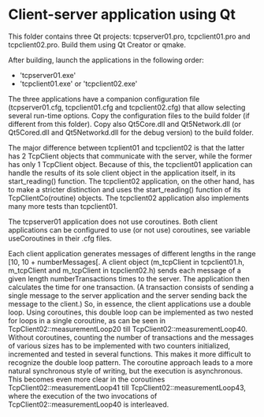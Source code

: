 # Client-server application using Qt

This folder contains three Qt projects: tcpserver01.pro, tcpclient01.pro and tcpclient02.pro.
Build them using Qt Creator or qmake.

After building, launch the applications in the following order:

* 'tcpserver01.exe'
* 'tcpclient01.exe' or 'tcpclient02.exe'

The three applications have a companion configuration file (tcpserver01.cfg, tcpclient01.cfg and tcpclient02.cfg) that allow selecting several run-time options.
Copy the configuration files to the build folder (if different from this folder). Copy also Qt5Core.dll and Qt5Network.dll (or Qt5Cored.dll and Qt5Networkd.dll for the debug version) to the build folder.

The major difference between tcplient01 and tcpclient02 is that the latter has 2 TcpClient objects that communicate with the server, while the former has only 1 TcpClient object.
Because of this, the tcpclient01 application can handle the results of its sole client object in the application itself, in its start_reading() function.
The tcpclient02 application, on the other hand, has to make a stricter distinction and uses the start_reading() function of its TcpClientCo(routine) objects. The tcpclient02 application also implements many more tests than tcpclient01.

The tcpserver01 application does not use coroutines. Both client applications can be configured to use (or not use) coroutines, see variable useCoroutines in their .cfg files.

Each client application generates messages of different lengths in the range [10, 10 + numberMessages[.
A client object (m_tcpClient in tcpclient01.h, m_tcpClient and m_tcpClient in tcpclient02.h) 
sends each message of a given length numberTransactions times to the server. The application then calculates the time for one transaction.
(A transaction consists of sending a single message to the server application and the server sending back the message to the client.)
So, in essence, the client applications use a double loop. Using coroutines, this double loop can be implemented as two nested for loops in a single coroutine, as can be seen in TcpClient02::measurementLoop20 till TcpClient02::measurementLoop40.
Without coroutines, counting the number of transactions and the messages of various sizes has to be implemented with two counters initialized, incremented and tested in several functions. This makes it more difficult to recognize the double loop pattern.
The coroutine approach leads to a more natural synchronous style of writing, but the execution is asynchronous. 
This becomes even more clear in the coroutines TcpClient02::measurementLoop41 till TcpClient02::measurementLoop43, where the execution of the two invocations of TcpClient02::measurementLoop40 is interleaved.
